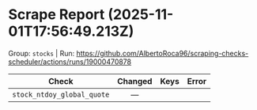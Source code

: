 # Scrape Report (2025-11-01T17:56:49.213Z)

Group: `stocks`  |  Run: https://github.com/AlbertoRoca96/scraping-checks-scheduler/actions/runs/19000470878

| Check | Changed | Keys | Error |
|---|:---:|:--|:--|
| `stock_ntdoy_global_quote` | — |  |  |
